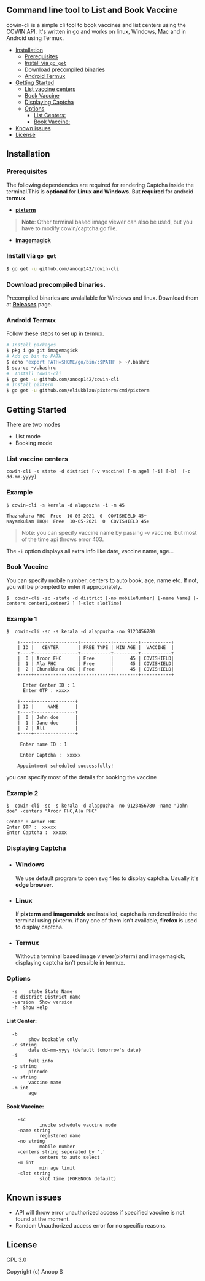 
## Command line  tool to List and Book Vaccine
cowin-cli is a simple cli tool to book vaccines and list centers using the COWIN API. It's written in go and works on linux, Windows, Mac and in Android using Termux.

- [Installation](#installation)
  - [Prerequisites](#prerequisites)
  - [Install via `go get`](#install-via-go-get)
  - [Download precompiled binaries](#download-precompiled-binaries)
  - [Android Termux](#android-termux)
- [Getting Started](#getting-started)
  - [List vaccine centers](#list-vaccine-centers)
  - [Book Vaccine](#book-vaccine)
  - [Displaying Captcha](#displaying-captcha)
  - [Options](#options)
    - [List Centers:](#list-center)
    - [Book Vaccine:](#book-vaccine)
- [Known issues](#known-issues)
- [License](#license)


## Installation

### Prerequisites
The following dependencies are 
required for rendering Captcha inside the terminal.This is **optional** for
**Linux and Windows**.
But **required** for android **termux**.

* **[pixterm](https://github.com/eliukblau/pixterm)**

> **Note**: Other terminal based image viewer can also be used, but you have to modify cowin/captcha.go file.
* **[imagemagick](https://imagemagick.org/)**

### Install via `go get`
```bash
$ go get -u github.com/anoop142/cowin-cli
```
### Download precompiled binaries.
Precompiled binaries are avalailable for Windows and linux.
Download them at 
**[Releases](https://github.com/anoop142/cowin-cli/releases)** page.

### Android Termux 
Follow these steps to set up in termux.
```bash
# Install packages
$ pkg i go git imagemagick
# Add go bin to PATH
$ echo 'export PATH=$HOME/go/bin/:$PATH' > ~/.bashrc
$ source ~/.bashrc
#  Install cowin-cli
$ go get -u github.com/anoop142/cowin-cli
# Install pixterm
$ go get -u github.com/eliukblau/pixterm/cmd/pixterm
```


## Getting Started
There are two modes

* List mode
* Booking mode

### **List vaccine centers**

```
cowin-cli -s state -d district [-v vaccine] [-m age] [-i] [-b]  [-c dd-mm-yyyy]
```
### Example
```console
$ cowin-cli -s kerala -d alappuzha -i -m 45 

Thazhakara PHC  Free  10-05-2021  0  COVISHIELD 45+
Kayamkulam THQH  Free  10-05-2021  0  COVISHIELD 45+
```

> Note: you can specify vaccine name by passing -v vaccine. But most of the time api throws error 403.
>

The `-i` option displays all extra info like date, vaccine name, age...



### **Book Vaccine**

You can specify mobile number, centers to auto book, age, name etc. 
If not, you will be prompted to enter it appropriately.
```console
$  cowin-cli -sc -state -d district [-no mobileNumber] [-name Name] [-centers center1,cetner2 ] [-slot slotTime]
```
### Example 1
```console
$  cowin-cli -sc -s kerala -d alappuzha -no 9123456780

    +----+----------------+-----------+---------+-----------+
    | ID |   CENTER       | FREE TYPE | MIN AGE |  VACCINE  |
    +----+----------------+-----------+---------+-----------+
    |  0 | Aroor FHC      | Free      |      45 | COVISHIELD|
    |  1 | Ala PHC        | Free      |      45 | COVISHIELD|
    |  2 | Chunakkara CHC | Free      |      45 | COVISHIELD|
    +----+----------------+-----------+---------+-----------+

      Enter Center ID : 1
      Enter OTP : xxxxx

    +----+---------------+
    | ID |     NAME      |
    +----+---------------+
    |  0 | John doe      |
    |  1 | Jane doe      |
    |  2 | All           |
    +----+---------------+

     Enter name ID : 1

     Enter Captcha :  xxxxx

    Appointment scheduled successfully!
```


you can specify most of the details for booking the vaccine

### Example 2
```console
$  cowin-cli -sc -s kerala -d alappuzha -no 9123456780 -name "John doe" -centers "Aroor FHC,Ala PHC"

Center : Aroor FHC
Enter OTP :  xxxxx
Enter Captcha :  xxxxx
```

### Displaying Captcha

* ### Windows
  We use default program to open svg files to display captcha. Usually it's **edge browser**.

* ### Linux
  If **pixterm** and **imagemaick** are installed, captcha is rendered inside the terminal using pixterm.
  if any one of them isn't available, **firefox** is used to display captcha.

* ### Termux
  Without a terminal based image viewer(pixterm) and imagemagick,
  displaying captcha isn't possible in termux.



### Options

```
  -s	state State Name
  -d district District name
  -version	Show version
  -h  Show Help
```

#### List Center:

```
  -b	
        show bookable only
  -c string
        date dd-mm-yyyy (default tomorrow's date)
  -i	
        full info
  -p string
        pincode
  -v string
        vaccine name
  -m int
        age
```

#### Book Vaccine:

```
    -sc
            invoke schedule vaccine mode
    -name string
            registered name
    -no string
            mobile number
    -centers string seperated by ','
            centers to auto select
    -m int
            min age limit
    -slot string
            slot time (FORENOON default)
```

## Known issues
* API will throw error unauthorized access if specified vaccine is not found at the moment.
* Random Unauthorized access error for no specific reasons.

## License

GPL 3.0

Copyright (c) Anoop S

